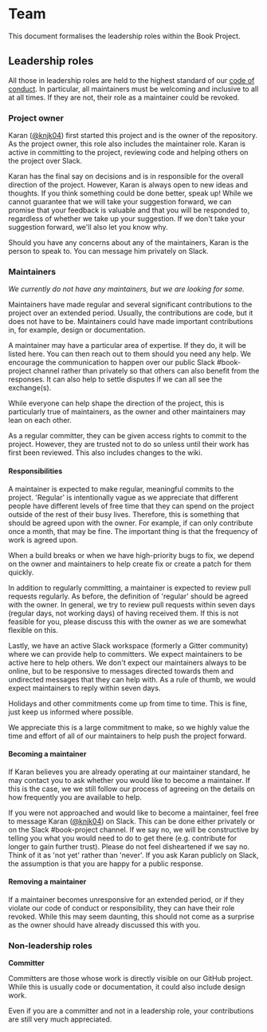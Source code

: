 # Team

This document formalises the leadership roles within the Book Project.

## Leadership roles

All those in leadership roles are held to the highest standard of our [code of conduct](https://github.com/knjk04/book-project/blob/master/CODE_OF_CONDUCT.md).
In particular, all maintainers must be welcoming and inclusive to all at all times. If they are not, their role as a maintainer could be revoked. 

### Project owner

Karan ([@knjk04](https://github.com/knjk04)) first started this project and is the owner of the repository. As the project owner, this role also includes the maintainer role. Karan is active in committing to the project, reviewing code and helping others on the project over
Slack.

Karan has the final say on decisions and is in responsible for the overall direction of the project. However, Karan is always open to new ideas and thoughts. If you think
something could be done better, speak up! While we cannot guarantee that we will take your suggestion forward, we can promise that your feedback is valuable and that you
will be responded to, regardless of whether we take up your suggestion. If we don't take your suggestion forward, we'll also let you know why.

Should you have any concerns about any of the maintainers, Karan is the person to speak to. You can message him privately on Slack.

### Maintainers

*We currently do not have any maintainers, but we are looking for some.*

Maintainers have made regular and several significant contributions to the project over an extended period. Usually, the contributions are code, but it does not have to be. 
Maintainers could have made important contributions in, for example, design or documentation. 

A maintainer may have a particular area of expertise. If they do, it will be listed here. You can then reach out to them should you need any help. We encourage the 
communication to happen over our public Slack #book-project channel rather than privately so that others can also benefit from the responses. It can also help to settle disputes
if we can all see the exchange(s). 

While everyone can help shape the direction of the project, this is particularly true of maintainers, as the owner and other maintainers may lean on each other.

As a regular committer, they can be given access rights to commit to the project. However, they are trusted not to do so unless until their work has first been reviewed.
This also includes changes to the wiki.

#### Responsibilities

A maintainer is expected to make regular, meaningful commits to the project. 'Regular' is intentionally vague as we appreciate that different people have different levels
of free time that they can spend on the project outside of the rest of their busy lives. Therefore, this is something that should be agreed upon with the owner. For 
example, if can only contribute once a month, that may be fine. The important thing is that the frequency of work is agreed upon.

When a build breaks or when we have high-priority bugs to fix, we depend on the owner and maintainers to help create fix or create a patch for them quickly.

In addition to regularly committing, a maintainer is expected to review pull requests regularly. As before, the definition of 'regular' should be agreed with the owner.
In general, we try to review pull requests within seven days (regular days, not working days) of having received them. If this is not feasible for you, please discuss
this with the owner as we are somewhat flexible on this.

Lastly, we have an active Slack workspace (formerly a Gitter community) where we can provide help to committers. We expect maintainers to be active here to help others. We don't expect
our maintainers always to be online, but to be responsive to messages directed towards them and undirected messages that they can help with. As a rule of thumb, we would
expect maintainers to reply within seven days.

Holidays and other commitments come up from time to time. This is fine, just keep us informed where possible.

We appreciate this is a large commitment to make, so we highly value the time and effort of all of our maintainers to help push the project forward.

#### Becoming a maintainer

If Karan believes you are already operating at our maintainer standard, he may contact you to ask whether you would like to become a maintainer. If this is the case, we we still follow our process of agreeing on the details on how frequently you are available to help.

If you were not approached and would like to become a maintainer, feel free to message Karan ([@knjk04](https://github.com/knjk04)) on Slack. This can be done either privately or on the Slack #book-project channel. If we say no, we will
be constructive by telling you what you would need to do to get there (e.g. contribute for longer to gain further trust). Please do not feel disheartened
if we say no. Think of it as 'not yet' rather than 'never'. If you ask Karan publicly on Slack, the assumption is that you are happy for a public response.

#### Removing a maintainer

If a maintainer becomes unresponsive for an extended period, or if they violate our code of conduct or responsibility, they can have their role revoked.
While this may seem daunting, this should not come as a surprise as the owner should have already discussed this with you.

### Non-leadership roles

**Committer**

Committers are those whose work is directly visible on our GitHub project. While this is usually code or documentation, it could also include design work. 

Even if you are a committer and not in a leadership role, your contributions are still very much appreciated.
